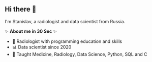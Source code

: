 ## Hi there 👋
I'm Stanislav, a radiologist and data scientist from Russia.

✨ **About me in 30 Sec** ✨
<ul>
<li>🏥 Radiologist with programming education and skills
  <li>📊 Data scientist since 2020
    <li>📝 Taught Medicine, Radiology, Data Science, Python, SQL and C
</ul>
<!--

**Stan-create/Stan-create** is a ✨ _special_ ✨ repository because its `README.md` (this file) appears on your GitHub profile.

Here are some ideas to get you started:

- 🔭 I’m currently working on ...
- 🌱 I’m currently learning ...
- 👯 I’m looking to collaborate on ...
- 🤔 I’m looking for help with ...
- 💬 Ask me about ...
- 📫 How to reach me: ...
- 😄 Pronouns: ...
- ⚡ Fun fact: ...
-->
